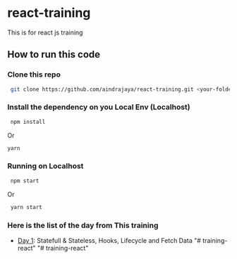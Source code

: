# react-training
This is for react js training

## How to run this code

### Clone this repo
```bash
 git clone https://github.com/aindrajaya/react-training.git <your-folder-name>
```

### Install the dependency on you Local Env (Localhost)
```bash
 npm install
```
Or
```bash
yarn 
```

### Running on Localhost
```bash
 npm start
```
Or
```bash
 yarn start
```

### Here is the list of the day from This training
- [Day 1](https://github.com/aindrajaya/react-training/tree/day1): Statefull & Stateless, Hooks, Lifecycle and Fetch Data
"# training-react" 
"# training-react" 
